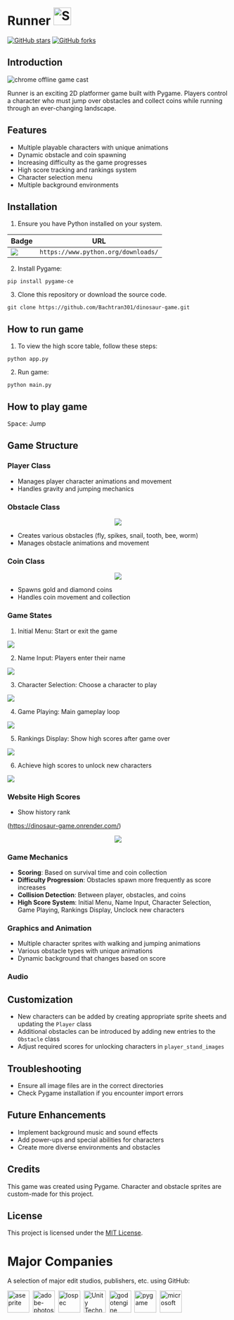 # Runner <img src="http://i.imgur.com/Cj4rMrS.gif" height="40" alt="Swimming Octocat" title="Games on GitHub">
[![GitHub stars](https://img.shields.io/github/stars/Bachtran301/dinosaur-game.svg)](https://github.com/Bachtran301/dinosaur-game/stargazers) [![GitHub forks](https://img.shields.io/github/forks/Bachtran301/dinosaur-game.svg)](https://github.com/Bachtran301/dinosaur-game/network)

## Introduction 

![chrome offline game cast](images/screenshot.gif)

Runner is an exciting 2D platformer game built with Pygame. Players control a character who must jump over obstacles and collect coins while running through an ever-changing landscape.

## Features

- Multiple playable characters with unique animations
- Dynamic obstacle and coin spawning
- Increasing difficulty as the game progresses
- High score tracking and rankings system
- Character selection menu
- Multiple background environments

## Installation

1. Ensure you have Python installed on your system.

| Badge                                                                                                                 | URL                                                                                                       |
| --------------------------------------------------------------------------------------------------------------------- | --------------------------------------------------------------------------------------------------------- |
| <img src="https://img.shields.io/badge/Python-FFD43B?style=for-the-badge&logo=python&logoColor=blue" /> | `https://www.python.org/downloads/` |
2. Install Pygame:
```
pip install pygame-ce
```
3. Clone this repository or download the source code.
```
git clone https://github.com/Bachtran301/dinosaur-game.git
```
## How to run game
1. To view the high score table, follow these steps:
```
python app.py
```
2. Run game:
```
python main.py
```
## How to play game
<kbd>Space</kbd>: Jump
## Game Structure

### Player Class
- Manages player character animations and movement
- Handles gravity and jumping mechanics

### Obstacle Class

<p align="center">
<img src="./images/obstacle.png">
</p>

- Creates various obstacles (fly, spikes, snail, tooth, bee, worm)
- Manages obstacle animations and movement

### Coin Class

<p align="center">
<img src="./images/coin.png">
</p>

- Spawns gold and diamond coins
- Handles coin movement and collection

### Game States
<p align="center">

1. Initial Menu: Start or exit the game

<img src="./images/menu.png">

2. Name Input: Players enter their name

<img src="./images/name_input.png">

3. Character Selection: Choose a character to play

<img src="./images/character_selection.png">

4. Game Playing: Main gameplay loop

<img src="./images/game_playing.png">

5. Rankings Display: Show high scores after game over

<img src="./images/rank.png">

6. Achieve high scores to unlock new characters

<img src="./images/unclock_character.png">

</p>

### Website High Scores

- Show history rank

(https://dinosaur-game.onrender.com/)

<p align="center">
<img src="./images/high_scores.png">
</p>

### Game Mechanics

- **Scoring**: Based on survival time and coin collection
- **Difficulty Progression**: Obstacles spawn more frequently as score increases
- **Collision Detection**: Between player, obstacles, and coins
- **High Score System**: Initial Menu, Name Input, Character Selection, Game Playing, Rankings Display, Unclock new characters

### Graphics and Animation

- Multiple character sprites with walking and jumping animations
- Various obstacle types with unique animations
- Dynamic background that changes based on score

### Audio



## Customization

- New characters can be added by creating appropriate sprite sheets and updating the `Player` class
- Additional obstacles can be introduced by adding new entries to the `Obstacle` class
- Adjust required scores for unlocking characters in `player_stand_images`

## Troubleshooting

- Ensure all image files are in the correct directories
- Check Pygame installation if you encounter import errors

## Future Enhancements

- Implement background music and sound effects
- Add power-ups and special abilities for characters
- Create more diverse environments and obstacles

## Credits

This game was created using Pygame. Character and obstacle sprites are custom-made for this project.

## License

This project is licensed under the [MIT License](LICENSE).

# Major Companies

A selection of major edit studios, publishers, etc. using GitHub:

[<img src="https://github.com/aseprite.png" title="aseprite" height="50">](https://github.com/aseprite)&nbsp;
[<img src="https://github.com/adobe-photoshop.png" title="adobe-photoshop" height="50">](https://github.com/adobe-photoshop)&nbsp;
[<img src="https://github.com/lospec.png" title="lospec" height="50">](https://github.com/lospec)&nbsp;
[<img src="https://github.com/unity-technologies.png" title="Unity Technologies" height="50">](https://github.com/unity-technologies)&nbsp;
[<img src="https://github.com/godotengine.png" title="godotengine" height="50">](https://github.com/godotengine)&nbsp;
[<img src="https://github.com/pygame.png" title="pygame" height="50">](https://github.com/pygame)&nbsp;
[<img src="https://github.com/microsoft.png" title="microsoft" height="50">](https://github.com/microsoft)&nbsp;



